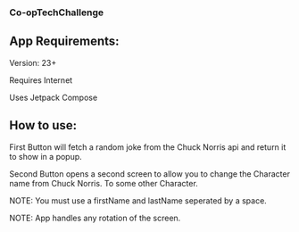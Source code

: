 ### Co-opTechChallenge

## App Requirements:

Version: 23+

Requires Internet

Uses Jetpack Compose

## How to use:

First Button will fetch a random joke from the Chuck Norris api and return it to show in a popup.

Second Button opens a second screen to allow you to change the Character name from Chuck Norris. 
To some other Character. 

NOTE: You must use a firstName and lastName seperated by a space.

NOTE: App handles any rotation of the screen.

